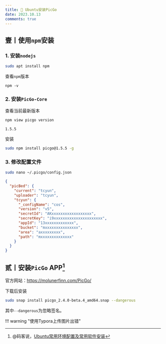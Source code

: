 ```yaml
---
title: 🍉 Ubuntu安装PicGo
date: 2023.10.13
comments: true
---
```




## 壹丨使用`npm`安装

### 1. 安装`nodejs`

```bash
sudo apt install npm
```

查看`npm`版本

```
npm -v
```

### 2. 安装`PicGo-Core`

查看当前最新版本

```bash
npm view picgo version
```

```
1.5.5
```

安装

```bash
sudo npm install picgo@1.5.5 -g
```

### 3. 修改配置文件

```bash
sudo nano ~/.picgo/config.json
```

```json
{
  "picBed": {
    "current": "tcyun",
    "uploader": "tcyun",
    "tcyun": {
      "_configName": "cos",
      "version": "v5",
      "secretId": "AKxxxxxxxxxxxxxxxxxx",
      "secretKey": "i9xxxxxxxxxxxxxxxxxxxxxx",
      "appId": "13xxxxxxxxxxxxx",
      "bucket": "mxxxxxxxxxxxxxxx",
      "area": "axxxxxxxxx",
      "path": "mxxxxxxxxxxxxxx"
    }
  }
}
```

## 贰丨安装`PicGo` APP[^1]

官方网站：https://molunerfinn.com/PicGo/

下载后安装

```bash
sudo snap install picgo_2.4.0-beta.4_amd64.snap --dangerous
```

其中`--dangerous`为忽略签名。

!!! warning "使用Typora上传图片出错"


[^1]: @码客说，[Ubuntu常用环境配置及常用软件安装](https://www.psvmc.cn/article/2022-05-30-ubuntu-software.html)
